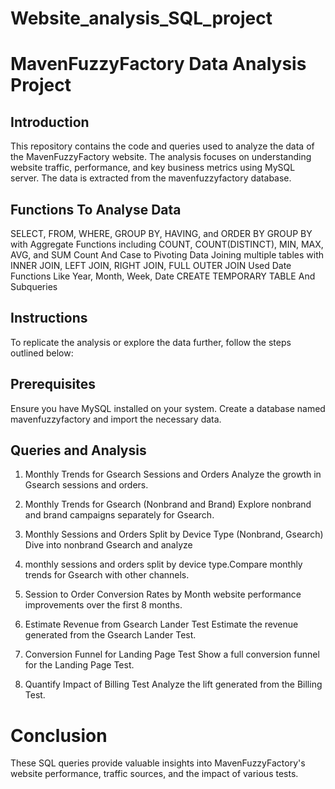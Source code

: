 # Website_analysis_SQL_project

# MavenFuzzyFactory Data Analysis Project
## Introduction
This repository contains the code and queries used to analyze the data of the MavenFuzzyFactory website. The analysis focuses on understanding website traffic, performance, and key business metrics using MySQL server. The data is extracted from the mavenfuzzyfactory database.
## Functions To Analyse Data
 SELECT, FROM, WHERE, GROUP BY, HAVING, and ORDER BY
 GROUP BY with Aggregate Functions
including COUNT, COUNT(DISTINCT), MIN, MAX, AVG, and SUM
Count And Case to Pivoting Data
Joining multiple tables with INNER JOIN, 
LEFT JOIN, RIGHT JOIN, FULL OUTER JOIN
Used Date Functions Like Year, Month, Week, Date
CREATE TEMPORARY TABLE And Subqueries
## Instructions
To replicate the analysis or explore the data further, follow the steps outlined below:

## Prerequisites
Ensure you have MySQL installed on your system.
Create a database named mavenfuzzyfactory and import the necessary data.
## Queries and Analysis
1. Monthly Trends for Gsearch Sessions and Orders Analyze the growth in Gsearch sessions and orders.

2. Monthly Trends for Gsearch (Nonbrand and Brand) Explore nonbrand and brand campaigns separately for Gsearch.

3. Monthly Sessions and Orders Split by Device Type (Nonbrand, Gsearch) Dive into nonbrand Gsearch and analyze 

4. monthly sessions and orders split by device type.Compare monthly trends for Gsearch with other channels.

5. Session to Order Conversion Rates by Month website performance improvements over the first 8 months.

6. Estimate Revenue from Gsearch Lander Test Estimate the revenue generated from the Gsearch Lander Test.

7. Conversion Funnel for Landing Page Test Show a full conversion funnel for the Landing Page Test.

8. Quantify Impact of Billing Test
Analyze the lift generated from the Billing Test.

# Conclusion
These SQL queries provide valuable insights into MavenFuzzyFactory's website performance, traffic sources, and the impact of various tests.
